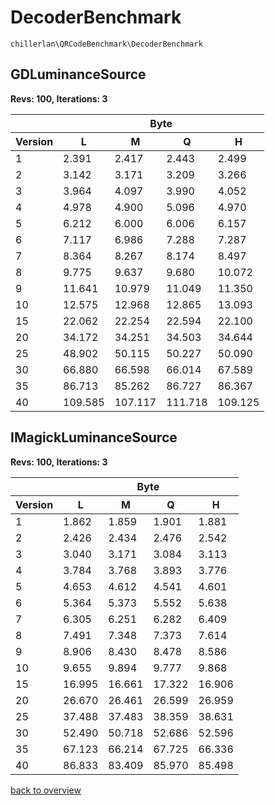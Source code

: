 # DecoderBenchmark

`chillerlan\QRCodeBenchmark\DecoderBenchmark`

## GDLuminanceSource

**Revs: 100, Iterations: 3**

<table><thead>
<tr><th></th><th colspan="4">Byte</th></tr>
<tr><th>Version</th><th>L</th><th>M</th><th>Q</th><th>H</th></tr>
</thead><tbody>
<tr><td>1</td><td>2.391</td><td>2.417</td><td>2.443</td><td>2.499</td></tr>
<tr><td>2</td><td>3.142</td><td>3.171</td><td>3.209</td><td>3.266</td></tr>
<tr><td>3</td><td>3.964</td><td>4.097</td><td>3.990</td><td>4.052</td></tr>
<tr><td>4</td><td>4.978</td><td>4.900</td><td>5.096</td><td>4.970</td></tr>
<tr><td>5</td><td>6.212</td><td>6.000</td><td>6.006</td><td>6.157</td></tr>
<tr><td>6</td><td>7.117</td><td>6.986</td><td>7.288</td><td>7.287</td></tr>
<tr><td>7</td><td>8.364</td><td>8.267</td><td>8.174</td><td>8.497</td></tr>
<tr><td>8</td><td>9.775</td><td>9.637</td><td>9.680</td><td>10.072</td></tr>
<tr><td>9</td><td>11.641</td><td>10.979</td><td>11.049</td><td>11.350</td></tr>
<tr><td>10</td><td>12.575</td><td>12.968</td><td>12.865</td><td>13.093</td></tr>
<tr><td>15</td><td>22.062</td><td>22.254</td><td>22.594</td><td>22.100</td></tr>
<tr><td>20</td><td>34.172</td><td>34.251</td><td>34.503</td><td>34.644</td></tr>
<tr><td>25</td><td>48.902</td><td>50.115</td><td>50.227</td><td>50.090</td></tr>
<tr><td>30</td><td>66.880</td><td>66.598</td><td>66.014</td><td>67.589</td></tr>
<tr><td>35</td><td>86.713</td><td>85.262</td><td>86.727</td><td>86.367</td></tr>
<tr><td>40</td><td>109.585</td><td>107.117</td><td>111.718</td><td>109.125</td></tr>
</tbody></table>

## IMagickLuminanceSource

**Revs: 100, Iterations: 3**

<table><thead>
<tr><th></th><th colspan="4">Byte</th></tr>
<tr><th>Version</th><th>L</th><th>M</th><th>Q</th><th>H</th></tr>
</thead><tbody>
<tr><td>1</td><td>1.862</td><td>1.859</td><td>1.901</td><td>1.881</td></tr>
<tr><td>2</td><td>2.426</td><td>2.434</td><td>2.476</td><td>2.542</td></tr>
<tr><td>3</td><td>3.040</td><td>3.171</td><td>3.084</td><td>3.113</td></tr>
<tr><td>4</td><td>3.784</td><td>3.768</td><td>3.893</td><td>3.776</td></tr>
<tr><td>5</td><td>4.653</td><td>4.612</td><td>4.541</td><td>4.601</td></tr>
<tr><td>6</td><td>5.364</td><td>5.373</td><td>5.552</td><td>5.638</td></tr>
<tr><td>7</td><td>6.305</td><td>6.251</td><td>6.282</td><td>6.409</td></tr>
<tr><td>8</td><td>7.491</td><td>7.348</td><td>7.373</td><td>7.614</td></tr>
<tr><td>9</td><td>8.906</td><td>8.430</td><td>8.478</td><td>8.586</td></tr>
<tr><td>10</td><td>9.655</td><td>9.894</td><td>9.777</td><td>9.868</td></tr>
<tr><td>15</td><td>16.995</td><td>16.661</td><td>17.322</td><td>16.906</td></tr>
<tr><td>20</td><td>26.670</td><td>26.461</td><td>26.599</td><td>26.959</td></tr>
<tr><td>25</td><td>37.488</td><td>37.483</td><td>38.359</td><td>38.631</td></tr>
<tr><td>30</td><td>52.490</td><td>50.718</td><td>52.686</td><td>52.596</td></tr>
<tr><td>35</td><td>67.123</td><td>66.214</td><td>67.725</td><td>66.336</td></tr>
<tr><td>40</td><td>86.833</td><td>83.409</td><td>85.970</td><td>85.498</td></tr>
</tbody></table>

[back to overview](./Benchmark.md)